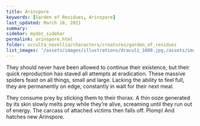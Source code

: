 ```yaml
---
title: Arinspore
keywords: [Garden of Residues, Arinspore]
last_updated: March 18, 2021
summary: 
sidebar: mydoc_sidebar
permalink: arinspore.html
folder: occulta_novellia/characters/creatures/garden_of_residues
list_images: '/assets/images/illustrations/draculi_1080.jpg,/assets/images/illustrations/laurence_the_duelist_1080.png,/assets/images/illustrations/iscara_the_ten_thousand_guns_1080.png,/assets/images/illustrations/alpha_draculi_1080.png'
---
```


They should never have been allowed to continue their existence, but their quick reproduction has staved all attempts at eradication. These massive spiders feast on all things, small and large. Lacking the ability to feel full, they are permanently on edge, constantly in wait for their next meal.

They consume prey by sticking them to their thorax. A thin ooze generated by its skin slowly melts prey while they’re alive, screaming until they run out of energy. The carcass of attached victims then falls off. Plomp! And hatches new Arinspore.
